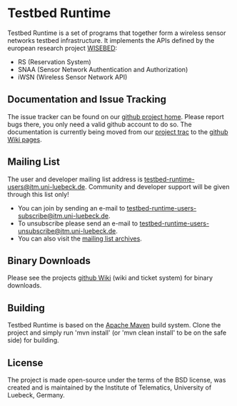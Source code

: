 Testbed Runtime
===============
Testbed Runtime is a set of programs that together form a wireless sensor networks
testbed infrastructure. It implements the APIs defined by the european research project
[WISEBED][wisebed]:

   * RS (Reservation System)
   * SNAA (Sensor Network Authentication and Authorization)
   * iWSN (Wireless Sensor Network API)

Documentation and Issue Tracking
--------------------------------

The issue tracker can be found on our [github project home][tr-github-issues]. Please report bugs there, you only need a valid github account to do so. The documentation is currently being moved from our [project trac][tr-trac] to the [github Wiki pages][tr-github-wiki].

Mailing List
------------

The user and developer mailing list address is [testbed-runtime-users@itm.uni-luebeck.de](mailto:testbed-runtime-users@itm.uni-luebeck.de). Community and developer support will be given through this list only!

   * You can join by sending an e-mail to [testbed-runtime-users-subscribe@itm.uni-luebeck.de](mailto:testbed-runtime-users-subscribe@itm.uni-luebeck.de).
   * To unsubscribe please send an e-mail to [testbed-runtime-users-unsubscribe@itm.uni-luebeck.de](mailto:testbed-runtime-users-unsubscribe@itm.uni-luebeck.de).
   * You can also visit the [mailing list archives][tr-mailinglist].

Binary Downloads
----------------

Please see the projects [github Wiki][tr-github-wiki] (wiki and ticket system) for binary downloads.

Building
--------

Testbed Runtime is based on the [Apache Maven][maven] build system. Clone the project and
simply run 'mvn install' (or 'mvn clean install' to be on the safe side) for building.

License
-------

The project is made open-source under the terms of the BSD license, was created and is
maintained by the Institute of Telematics, University of Luebeck, Germany.

[wisebed]:http://www.wisebed.eu/
[maven]:http://maven.apache.org/
[tr-trac]:https://www.itm.uni-luebeck.de/projects/testbed-runtime/
[tr-mailinglist]:http://www.itm.uni-luebeck.de/pipermail/testbed-runtime-users/
[tr-github-issues]:http://github.com/itm/testbed-runtime/issues
[tr-github-wiki]:http://github.com/itm/testbed-runtime/wiki